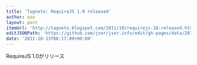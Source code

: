 ```yaml
---
title: 'Tagneto: RequireJS 1.0 released'
author: azu
layout: post
itemUrl: 'http://tagneto.blogspot.com/2011/10/requirejs-10-released.html'
editJSONPath: 'https://github.com/jser/jser.info/edit/gh-pages/data/2011/10/index.json'
date: '2011-10-13T06:17:00+00:00'
---
```

RequireJS 1.0がリリース
